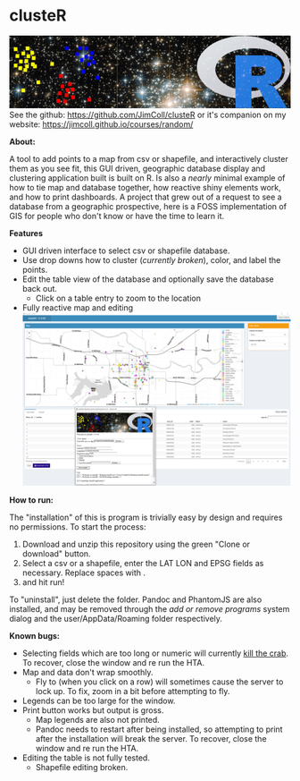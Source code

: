 # **clusteR**  
![cluster banner](https://github.com/JimColl/clusteR/blob/master/data/cluster.png)  
See the github: https://github.com/JimColl/clusteR or it's companion on my website: https://jimcoll.github.io/courses/random/

**About:**  

A tool to add points to a map from csv or shapefile, and interactively cluster them as you see fit, this GUI driven, geographic database display and clustering application built is built on R.  Is also a _nearly_ minimal example of how to tie map and database together, how reactive shiny elements work, and how to print dashboards.  A project that grew out of a request to see a database from a geographic prospective, here is a FOSS implementation of GIS for people who don't know or have the time to learn it.

**Features**  

* GUI driven interface to select csv or shapefile database.  
* Use drop downs how to cluster (_currently broken_), color, and label the points.  
* Edit the table view of the database and optionally save the database back out.  
  * Click on a table entry to zoom to the location  
* Fully reactive map and editing  
![cluster view](https://github.com/JimColl/clusteR/blob/master/data/clusterView.png) 

**How to run:**  

The "installation" of this is program is trivially easy by design and requires no permissions.
To start the process:  

1) Download and unzip this repository using the green "Clone or download" button.  
2) Select a csv or a shapefile, enter the LAT LON and EPSG fields as necessary.  Replace spaces with .   
3) and hit run!

To "uninstall", just delete the folder.  Pandoc and PhantomJS are also installed, and may be removed through the _add or remove programs_ system dialog and the user/AppData/Roaming folder respectively.

**Known bugs:**  

* Selecting fields which are too long or numeric will currently [kill the crab](http://i.imgur.com/gMmnR5p.jpg).  To recover, close the window and re run the HTA.  
* Map and data don't wrap smoothly.  
  * Fly to (when you click on a row) will sometimes cause the server to lock up.  To fix, zoom in a bit before attempting to fly.  
* Legends can be too large for the window.  
* Print button works but output is gross.
  * Map legends are also not printed.
  * Pandoc needs to restart after being installed, so attempting to print after the installation will break the server.  To recover, close the window and re run the HTA.  
* Editing the table is not fully tested.  
  * Shapefile editing broken.  
